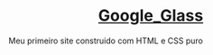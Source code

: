 <h1 align="center">
  <a href="#">Google_Glass</a>
</h1>

<p>Meu primeiro site construido com HTML e CSS puro</p>
